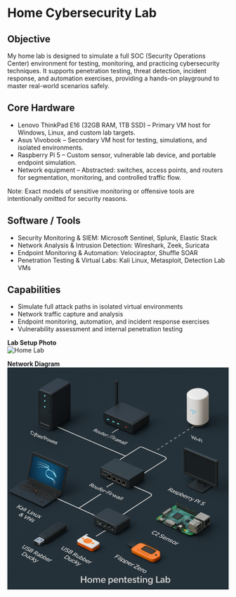 # Home Cybersecurity Lab

## Objective
My home lab is designed to simulate a full SOC (Security Operations Center) environment for testing, monitoring, and practicing cybersecurity techniques.
It supports penetration testing, threat detection, incident response, and automation exercises, providing a hands-on playground to master real-world scenarios safely.

## Core Hardware
- Lenovo ThinkPad E16 (32GB RAM, 1TB SSD) – Primary VM host for Windows, Linux, and custom lab targets.
- Asus Vivobook – Secondary VM host for testing, simulations, and isolated environments.
- Raspberry Pi 5 – Custom sensor, vulnerable lab device, and portable endpoint simulation.
- Network equipment – Abstracted: switches, access points, and routers for segmentation, monitoring, and controlled traffic flow.

Note: Exact models of sensitive monitoring or offensive tools are intentionally omitted for security reasons.

## Software / Tools
- Security Monitoring & SIEM: Microsoft Sentinel, Splunk, Elastic Stack
- Network Analysis & Intrusion Detection: Wireshark, Zeek, Suricata
- Endpoint Monitoring & Automation: Velociraptor, Shuffle SOAR
- Penetration Testing & Virtual Labs: Kali Linux, Metasploit, Detection Lab VMs

## Capabilities
- Simulate full attack paths in isolated virtual environments
- Network traffic capture and analysis
- Endpoint monitoring, automation, and incident response exercises
- Vulnerability assessment and internal penetration testing
  
**Lab Setup Photo**  
![Home Lab](https://github.com/antwoinecollins/Home-Cybersecurity-Lab/blob/main/HOME%20LAB3.jpg?raw=true)

**Network Diagram**  
![Network Diagram](https://github.com/antwoinecollins/Home-Cybersecurity-Lab/blob/main/HOME%20LAB%20DIAGRAM.png?raw=true)

